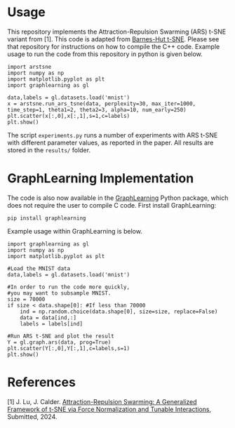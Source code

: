 # Usage #

This repository implements the Attraction-Repulsion Swarming (ARS) t-SNE variant from [1]. This code is adapted from [Barnes-Hut t-SNE](https://github.com/lvdmaaten/bhtsne/tree/master). Please see that repository for instructions on how to compile the C++ code. Example usage to run the code from this repository in python is given below.

```
import arstsne
import numpy as np
import matplotlib.pyplot as plt 
import graphlearning as gl

data,labels = gl.datasets.load('mnist')
x = arstsne.run_ars_tsne(data, perplexity=30, max_iter=1000, time_step=1, theta1=2, theta2=3, alpha=10, num_early=250)
plt.scatter(x[:,0],x[:,1],s=1,c=labels)
plt.show()
```

The script `experiments.py` runs a number of experiments with ARS t-SNE with different parameter values, as reported in the paper. All results are stored in the `results/` folder. 

# GraphLearning Implementation #

The code is also now available in the [GraphLearning](https://github.com/jwcalder/GraphLearning) Python package, which does not require the user to compile C code. First install GraphLearning:

```
pip install graphlearning
```

Example usage within GraphLearning is below.

```
import graphlearning as gl 
import numpy as np
import matplotlib.pyplot as plt

#Load the MNIST data
data,labels = gl.datasets.load('mnist')

#In order to run the code more quickly, 
#you may want to subsample MNIST. 
size = 70000
if size < data.shape[0]: #If less than 70000
    ind = np.random.choice(data.shape[0], size=size, replace=False)
    data = data[ind,:]
    labels = labels[ind]

#Run ARS t-SNE and plot the result
Y = gl.graph.ars(data, prog=True)
plt.scatter(Y[:,0],Y[:,1],c=labels,s=1)
plt.show()
```

# References #

[1] J. Lu, J. Calder. [Attraction-Repulsion Swarming: A Generalized Framework of t-SNE via Force Normalization and Tunable Interactions](https://arxiv.org/abs), Submitted, 2024.

